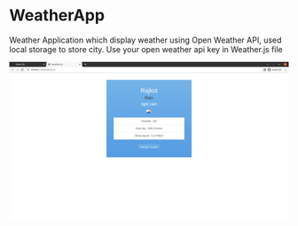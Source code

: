 # WeatherApp
Weather Application which display weather using Open Weather API, used local storage to store city. 
Use your open weather api key in Weather.js file

![alt text](https://github.com/19IT117/WeatherApp/blob/main/OpenWeather.png)
